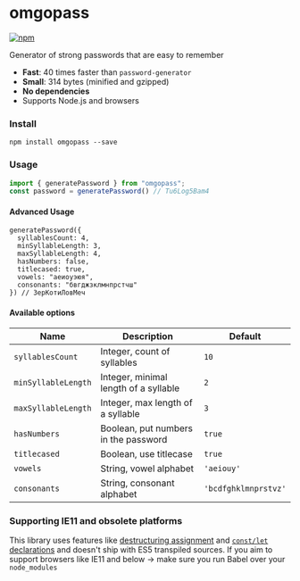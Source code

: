 # omgopass

[![npm](https://img.shields.io/npm/v/omgopass.svg?color=%2356C838)](https://www.npmjs.com/package/omgopass)

Generator of strong passwords that are easy to remember

- **Fast**: 40 times faster than `password-generator`
- **Small**: 314 bytes (minified and gzipped)
- **No dependencies**
- Supports Node.js and browsers

### Install

```
npm install omgopass --save
```

### Usage

```js
import { generatePassword } from "omgopass";
const password = generatePassword() // Tu6Log5Bam4
```

#### Advanced Usage

```
generatePassword({
  syllablesCount: 4,
  minSyllableLength: 3,
  maxSyllableLength: 4,
  hasNumbers: false,
  titlecased: true,
  vowels: "аеиоуэюя",
  consonants: "бвгджзклмнпрстчш"
}) // ЗерКотиЛовМеч
```

#### Available options

| Name               | Description                                | Default            |
|--------------------|--------------------------------------------|--------------------|
| `syllablesCount`   | Integer, count of syllables                |`10`                |
| `minSyllableLength`| Integer, minimal length of a syllable      |`2`                 |
| `maxSyllableLength`| Integer, max length of a syllable          |`3`                 |
| `hasNumbers`       | Boolean, put numbers in the password       |`true`              |
| `titlecased`       | Boolean, use titlecase                     |`true`              |
| `vowels`           | String, vowel alphabet                     |`'aeiouy'`          |
| `consonants`       | String, consonant alphabet                 |`'bcdfghklmnprstvz'`|

### Supporting IE11 and obsolete platforms

This library uses features like [destructuring assignment](https://kangax.github.io/compat-table/es6/#test-destructuring,_assignment) and [`const/let` declarations](https://kangax.github.io/compat-table/es6/#test-const) and doesn't ship with ES5 transpiled sources. If you aim to support browsers like IE11 and below → make sure you run Babel over your `node_modules`